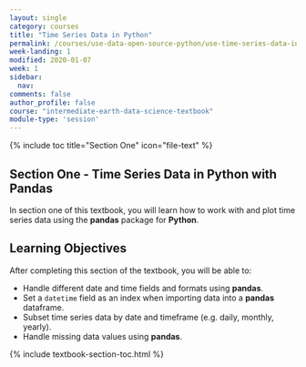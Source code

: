 ```yaml
---
layout: single
category: courses
title: "Time Series Data in Python"
permalink: /courses/use-data-open-source-python/use-time-series-data-in-python/
week-landing: 1
modified: 2020-01-07
week: 1
sidebar:
  nav:
comments: false
author_profile: false
course: "intermediate-earth-data-science-textbook"
module-type: 'session'
---
```


{% include toc title="Section One" icon="file-text" %}

<div class="notice--info" markdown="1">

## <i class="fa fa-ship" aria-hidden="true"></i> Section One - Time Series Data in Python with Pandas


In section one of this textbook, you will learn how to work with and plot time series data using the **pandas** package for **Python**. 


## <i class="fa fa-graduation-cap" aria-hidden="true"></i> Learning Objectives

After completing this section of the textbook, you will be able to:

* Handle different date and time fields and formats using **pandas**. 
* Set a `datetime` field as an index when importing data into a **pandas** dataframe. 
* Subset time series data by date and timeframe (e.g. daily, monthly, yearly).
* Handle missing data values using **pandas**.

</div>


{% include textbook-section-toc.html %}

